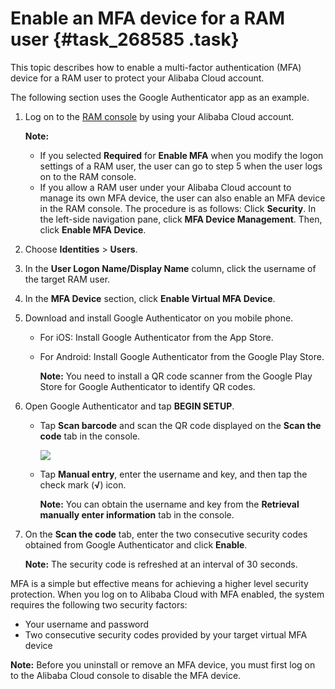# Enable an MFA device for a RAM user {#task_268585 .task}

This topic describes how to enable a multi-factor authentication \(MFA\) device for a RAM user to protect your Alibaba Cloud account.

The following section uses the Google Authenticator app as an example.

1.  Log on to the [RAM console](https://partners-intl.console.aliyun.com/#/ram) by using your Alibaba Cloud account. 

    **Note:** 

    -   If you selected **Required** for **Enable MFA** when you modify the logon settings of a RAM user, the user can go to step 5 when the user logs on to the RAM console.
    -   If you allow a RAM user under your Alibaba Cloud account to manage its own MFA device, the user can also enable an MFA device in the RAM console. The procedure is as follows: Click **Security**. In the left-side navigation pane, click **MFA Device Management**. Then, click **Enable MFA Device**.
2.  Choose **Identities** \> **Users**.
3.  In the **User Logon Name/Display Name** column, click the username of the target RAM user.
4.  In the **MFA Device** section, click **Enable Virtual MFA Device**.
5.  Download and install Google Authenticator on you mobile phone. 
    -   For iOS: Install Google Authenticator from the App Store.
    -   For Android: Install Google Authenticator from the Google Play Store.

        **Note:** You need to install a QR code scanner from the Google Play Store for Google Authenticator to identify QR codes.

6.  Open Google Authenticator and tap **BEGIN SETUP**. 
    -   Tap **Scan barcode** and scan the QR code displayed on the **Scan the code** tab in the console.

        ![](http://static-aliyun-doc.oss-cn-hangzhou.aliyuncs.com/assets/img/221961/156163234647637_en-US.png)

    -   Tap **Manual entry**, enter the username and key, and then tap the check mark \(**√**\) icon.

        **Note:** You can obtain the username and key from the **Retrieval manually enter information** tab in the console.

7.  On the **Scan the code** tab, enter the two consecutive security codes obtained from Google Authenticator and click **Enable**. 

    **Note:** The security code is refreshed at an interval of 30 seconds.


MFA is a simple but effective means for achieving a higher level security protection. When you log on to Alibaba Cloud with MFA enabled, the system requires the following two security factors:

-   Your username and password
-   Two consecutive security codes provided by your target virtual MFA device

**Note:** Before you uninstall or remove an MFA device, you must first log on to the Alibaba Cloud console to disable the MFA device.

